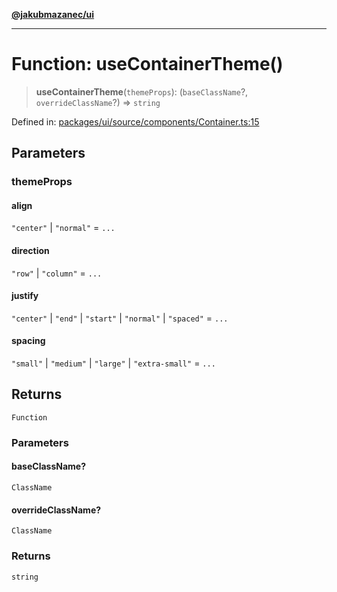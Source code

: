 [**@jakubmazanec/ui**](../README.md)

---

# Function: useContainerTheme()

> **useContainerTheme**(`themeProps`): (`baseClassName`?, `overrideClassName`?) => `string`

Defined in:
[packages/ui/source/components/Container.ts:15](https://github.com/jakubmazanec/tools/blob/dcfb3b06be051bf99e23e7e35174b07af0f0fddd/packages/ui/source/components/Container.ts#L15)

## Parameters

### themeProps

#### align

`"center"` \| `"normal"` = `...`

#### direction

`"row"` \| `"column"` = `...`

#### justify

`"center"` \| `"end"` \| `"start"` \| `"normal"` \| `"spaced"` = `...`

#### spacing

`"small"` \| `"medium"` \| `"large"` \| `"extra-small"` = `...`

## Returns

`Function`

### Parameters

#### baseClassName?

`ClassName`

#### overrideClassName?

`ClassName`

### Returns

`string`

